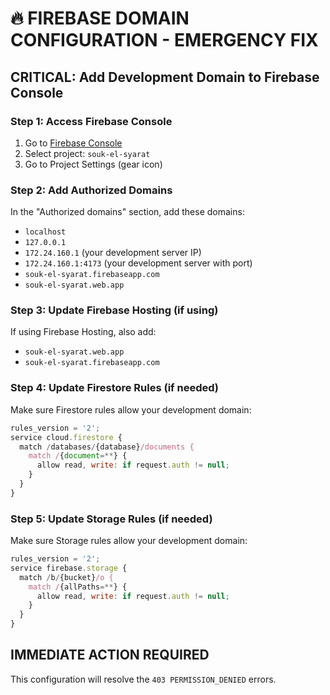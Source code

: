# 🔥 FIREBASE DOMAIN CONFIGURATION - EMERGENCY FIX

## **CRITICAL: Add Development Domain to Firebase Console**

### **Step 1: Access Firebase Console**
1. Go to [Firebase Console](https://console.firebase.google.com/)
2. Select project: `souk-el-syarat`
3. Go to Project Settings (gear icon)

### **Step 2: Add Authorized Domains**
In the "Authorized domains" section, add these domains:
- `localhost`
- `127.0.0.1`
- `172.24.160.1` (your development server IP)
- `172.24.160.1:4173` (your development server with port)
- `souk-el-syarat.firebaseapp.com`
- `souk-el-syarat.web.app`

### **Step 3: Update Firebase Hosting (if using)**
If using Firebase Hosting, also add:
- `souk-el-syarat.web.app`
- `souk-el-syarat.firebaseapp.com`

### **Step 4: Update Firestore Rules (if needed)**
Make sure Firestore rules allow your development domain:
```javascript
rules_version = '2';
service cloud.firestore {
  match /databases/{database}/documents {
    match /{document=**} {
      allow read, write: if request.auth != null;
    }
  }
}
```

### **Step 5: Update Storage Rules (if needed)**
Make sure Storage rules allow your development domain:
```javascript
rules_version = '2';
service firebase.storage {
  match /b/{bucket}/o {
    match /{allPaths=**} {
      allow read, write: if request.auth != null;
    }
  }
}
```

## **IMMEDIATE ACTION REQUIRED**
This configuration will resolve the `403 PERMISSION_DENIED` errors.

